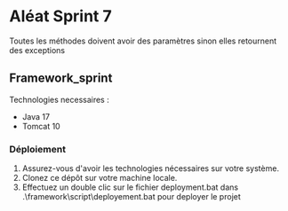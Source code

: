# Aléat Sprint 7 
Toutes les méthodes doivent avoir des paramètres sinon elles 
retournent des exceptions

## Framework_sprint
 
 Technologies necessaires :
 - Java 17
 - Tomcat 10

### Déploiement

 1. Assurez-vous d'avoir les technologies nécessaires sur votre système.
 2. Clonez ce dépôt sur votre machine locale.
 3. Effectuez un double clic sur le fichier deployment.bat dans .\framework\script\deployement.bat
 pour deployer le projet

    